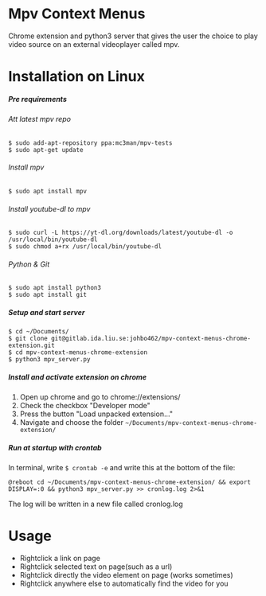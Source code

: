 # Mpv Context Menus
Chrome extension and python3 server that gives the user the choice to play video source on an external videoplayer called mpv.

# Installation on Linux
##### Pre requirements

###### Att latest mpv repo
```
$ sudo add-apt-repository ppa:mc3man/mpv-tests
$ sudo apt-get update
```
###### Install mpv
```
$ sudo apt install mpv
```

###### Install youtube-dl to mpv
```
$ sudo curl -L https://yt-dl.org/downloads/latest/youtube-dl -o /usr/local/bin/youtube-dl
$ sudo chmod a+rx /usr/local/bin/youtube-dl
```

###### Python & Git
```
$ sudo apt install python3
$ sudo apt install git
```

##### Setup and start server
```
$ cd ~/Documents/
$ git clone git@gitlab.ida.liu.se:johbo462/mpv-context-menus-chrome-extension.git
$ cd mpv-context-menus-chrome-extension
$ python3 mpv_server.py
```
##### Install and activate extension on chrome
1. Open up chrome and go to chrome://extensions/
2. Check the checkbox "Developer mode"
3. Press the button "Load unpacked extension..."
4. Navigate and choose the folder ```~/Documents/mpv-context-menus-chrome-extension/```

##### Run at startup with crontab
In terminal, write ```$ crontab -e``` and write this at the bottom of the file:
```
@reboot cd ~/Documents/mpv-context-menus-chrome-extension/ && export DISPLAY=:0 && python3 mpv_server.py >> cronlog.log 2>&1
```
The log will be written in a new file called cronlog.log

# Usage
- Rightclick a link on page
- Rightclick selected text on page(such as a url)
- Rightclick directly the video element on page (works sometimes)
- Rightclick anywhere else to automatically find the video for you